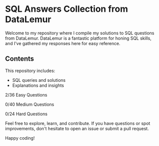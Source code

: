 # SQL Answers Collection from DataLemur

Welcome to my repository where I compile my solutions to SQL questions from DataLemur. DataLemur is a fantastic platform for honing SQL skills, and I've gathered my responses here for easy reference.

## Contents

This repository includes:

- SQL queries and solutions
- Explanations and insights

2/36 Easy Questions

0/40 Medium Questions

0/24 Hard Questions

Feel free to explore, learn, and contribute. If you have questions or spot improvements, don't hesitate to open an issue or submit a pull request.

Happy coding!
